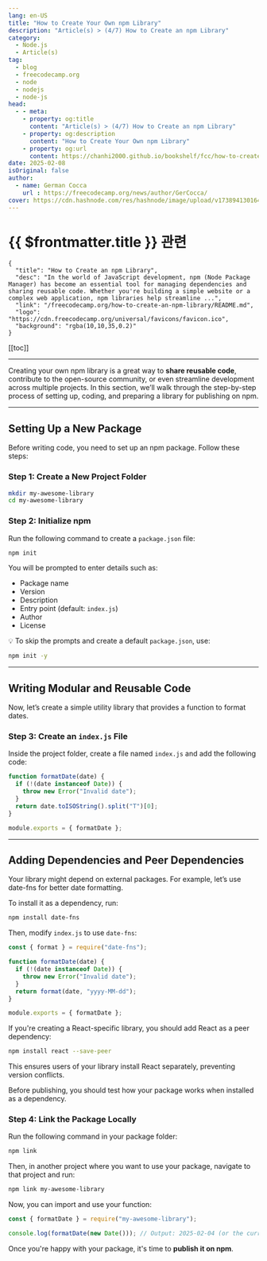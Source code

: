 ```yaml
---
lang: en-US
title: "How to Create Your Own npm Library"
description: "Article(s) > (4/7) How to Create an npm Library"
category:
  - Node.js
  - Article(s)
tag:
  - blog
  - freecodecamp.org
  - node
  - nodejs
  - node-js
head:
  - - meta:
    - property: og:title
      content: "Article(s) > (4/7) How to Create an npm Library"
    - property: og:description
      content: "How to Create Your Own npm Library"
    - property: og:url
      content: https://chanhi2000.github.io/bookshelf/fcc/how-to-create-an-npm-library/how-to-create-your-own-npm-library.html
date: 2025-02-08
isOriginal: false
author:
  - name: German Cocca
    url : https://freecodecamp.org/news/author/GerCocca/
cover: https://cdn.hashnode.com/res/hashnode/image/upload/v1738941301640/7189d889-387d-4bd2-bf5c-2cbcbd17faad.png
---
```


# {{ $frontmatter.title }} 관련

```component VPCard
{
  "title": "How to Create an npm Library",
  "desc": "In the world of JavaScript development, npm (Node Package Manager) has become an essential tool for managing dependencies and sharing reusable code. Whether you're building a simple website or a complex web application, npm libraries help streamline ...",
  "link": "/freecodecamp.org/how-to-create-an-npm-library/README.md",
  "logo": "https://cdn.freecodecamp.org/universal/favicons/favicon.ico",
  "background": "rgba(10,10,35,0.2)"
}
```

[[toc]]

---

<SiteInfo
  name="How to Create an npm Library"
  desc="In the world of JavaScript development, npm (Node Package Manager) has become an essential tool for managing dependencies and sharing reusable code. Whether you're building a simple website or a complex web application, npm libraries help streamline ..."
  url="https://freecodecamp.org/news/how-to-create-an-npm-library#heading-how-to-create-your-own-npm-library"
  logo="https://cdn.freecodecamp.org/universal/favicons/favicon.ico"
  preview="https://cdn.hashnode.com/res/hashnode/image/upload/v1738941301640/7189d889-387d-4bd2-bf5c-2cbcbd17faad.png"/>

Creating your own npm library is a great way to **share reusable code**, contribute to the open-source community, or even streamline development across multiple projects. In this section, we’ll walk through the step-by-step process of setting up, coding, and preparing a library for publishing on npm.

---

## Setting Up a New Package

Before writing code, you need to set up an npm package. Follow these steps:

### Step 1: Create a New Project Folder

```sh
mkdir my-awesome-library
cd my-awesome-library
```

### Step 2: Initialize npm

Run the following command to create a <VPIcon icon="iconfont icon-json"/>`package.json` file:

```sh
npm init
```

You will be prompted to enter details such as:

- Package name
- Version
- Description
- Entry point (default: <VPIcon icon="fa-brands fa-js"/>`index.js`)
- Author
- License

💡 To skip the prompts and create a default <VPIcon icon="iconfont icon-json"/>`package.json`, use:

```sh
npm init -y
```

---

## Writing Modular and Reusable Code

Now, let’s create a simple utility library that provides a function to format dates.

### Step 3: Create an <VPIcon icon="fa-brands fa-js"/>`index.js` File

Inside the project folder, create a file named `index.js` and add the following code:

```js
function formatDate(date) {
  if (!(date instanceof Date)) {
    throw new Error("Invalid date");
  }
  return date.toISOString().split("T")[0];
}

module.exports = { formatDate };
```

---

## Adding Dependencies and Peer Dependencies

Your library might depend on external packages. For example, let’s use date-fns for better date formatting.

To install it as a dependency, run:

```sh
npm install date-fns
```

Then, modify `index.js` to use `date-fns`:

```js title="iodex.js"
const { format } = require("date-fns");

function formatDate(date) {
  if (!(date instanceof Date)) {
    throw new Error("Invalid date");
  }
  return format(date, "yyyy-MM-dd");
}

module.exports = { formatDate };
```

If you're creating a React-specific library, you should add React as a peer dependency:

```sh
npm install react --save-peer
```

This ensures users of your library install React separately, preventing version conflicts.

Before publishing, you should test how your package works when installed as a dependency.

### Step 4: Link the Package Locally

Run the following command in your package folder:

```sh
npm link
```

Then, in another project where you want to use your package, navigate to that project and run:

```sh
npm link my-awesome-library
```

Now, you can import and use your function:

```js
const { formatDate } = require("my-awesome-library");

console.log(formatDate(new Date())); // Output: 2025-02-04 (or the current date)
```

Once you're happy with your package, it's time to **publish it on npm**.

